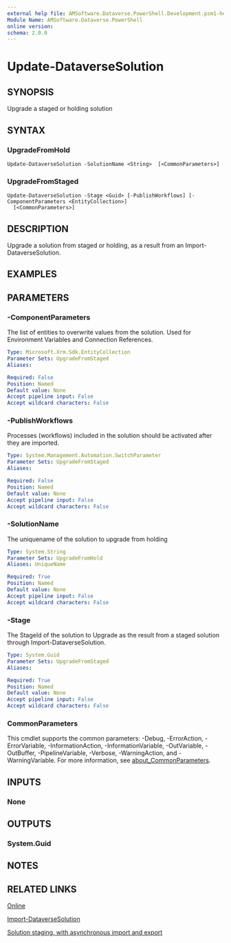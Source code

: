 ```yaml
---
external help file: AMSoftware.Dataverse.PowerShell.Development.psm1-help.xml
Module Name: AMSoftware.Dataverse.PowerShell
online version:
schema: 2.0.0
---
```


# Update-DataverseSolution

## SYNOPSIS
Upgrade a staged or holding solution

## SYNTAX

### UpgradeFromHold
```
Update-DataverseSolution -SolutionName <String>  [<CommonParameters>]
```

### UpgradeFromStaged
```
Update-DataverseSolution -Stage <Guid> [-PublishWorkflows] [-ComponentParameters <EntityCollection>]
  [<CommonParameters>]
```

## DESCRIPTION
Upgrade a solution from staged or holding, as a result from an Import-DataverseSolution.

## EXAMPLES

## PARAMETERS

### -ComponentParameters
The list of entities to overwrite values from the solution. Used for Environment Variables and Connection References.

```yaml
Type: Microsoft.Xrm.Sdk.EntityCollection
Parameter Sets: UpgradeFromStaged
Aliases:

Required: False
Position: Named
Default value: None
Accept pipeline input: False
Accept wildcard characters: False
```

### -PublishWorkflows
Processes (workflows) included in the solution should be activated after they are imported.

```yaml
Type: System.Management.Automation.SwitchParameter
Parameter Sets: UpgradeFromStaged
Aliases:

Required: False
Position: Named
Default value: None
Accept pipeline input: False
Accept wildcard characters: False
```

### -SolutionName
The uniquename of the solution to upgrade from holding

```yaml
Type: System.String
Parameter Sets: UpgradeFromHold
Aliases: UniqueName

Required: True
Position: Named
Default value: None
Accept pipeline input: False
Accept wildcard characters: False
```

### -Stage
The StageId of the solution to Upgrade as the result from a staged solution through Import-DataverseSolution.

```yaml
Type: System.Guid
Parameter Sets: UpgradeFromStaged
Aliases:

Required: True
Position: Named
Default value: None
Accept pipeline input: False
Accept wildcard characters: False
```

### CommonParameters
This cmdlet supports the common parameters: -Debug, -ErrorAction, -ErrorVariable, -InformationAction, -InformationVariable, -OutVariable, -OutBuffer, -PipelineVariable, -Verbose, -WarningAction, and -WarningVariable. For more information, see [about_CommonParameters](http://go.microsoft.com/fwlink/?LinkID=113216).

## INPUTS

### None

## OUTPUTS

### System.Guid

## NOTES

## RELATED LINKS

[Online](https://github.com/AMSoftwareNL/DataversePowershell/blob/main/docs/Update-DataverseSolution.md)

[Import-DataverseSolution](https://github.com/AMSoftwareNL/DataversePowershell/blob/main/docs/Import-DataverseSolution.md)

[Solution staging, with asynchronous import and export](https://learn.microsoft.com/power-platform/alm/solution-async)

